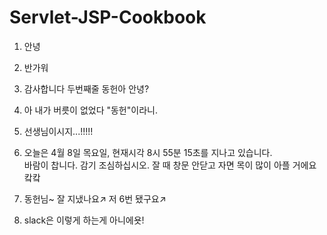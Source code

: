 # Servlet-JSP-Cookbook

1. 안녕

2. 반가워


3. 감사합니다
두번째줄
동헌아 안녕? 


4.  아 내가 버릇이 없었다 "동헌"이라니.

5. 선생님이시지...!!!!!


6. 오늘은 4월 8일 목요일, 현재시각 8시 55분 15초를 지나고 있습니다.  
바람이 찹니다. 감기 조심하십시오. 잘 때 창문 안닫고 자면 목이 많이 아플 거에요 캌캌 

7. 동헌님~ 잘 지냈나요↗ 저 6번 됐구요↗

8. slack은 이렇게 하는게 아니에욧!
